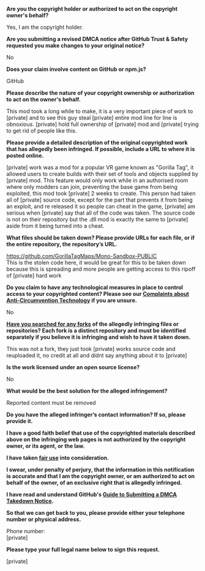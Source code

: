 **Are you the copyright holder or authorized to act on the copyright owner's behalf?**

Yes, I am the copyright holder.

**Are you submitting a revised DMCA notice after GitHub Trust & Safety requested you make changes to your original notice?**

No

**Does your claim involve content on GitHub or npm.js?**

GitHub

**Please describe the nature of your copyright ownership or authorization to act on the owner's behalf.**

This mod took a long while to make, it is a very important piece of work to [private] and to see this guy steal [private] entire mod line for line is obnoxious. [private] hold full ownership of [private] mod and [private] trying to get rid of people like this.

**Please provide a detailed description of the original copyrighted work that has allegedly been infringed. If possible, include a URL to where it is posted online.**

[private] work was a mod for a popular VR game known as "Gorilla Tag", it allowed users to create builds with their set of tools and objects supplied by [private] mod. This feature would only work while in an authorised room where only modders can join, preventing the base game from being exploited, this mod took [private] 2 weeks to create. This person had taken all of [private] source code, except for the part that prevents it from being an exploit, and re released it so people can cheat in the game, [private] am serious when [private] say that all of the code was taken. The source code is not on their repository but the .dll mod is exactly the same to [private] aside from it being turned into a cheat.

**What files should be taken down? Please provide URLs for each file, or if the entire repository, the repository’s URL.**

https://github.com/GorillaTagMaps/Mono-Sandbox-PUBLIC  
This is the stolen code here, it would be great for this to be taken down because this is spreading and more people are getting access to this ripoff of [private] hard work

**Do you claim to have any technological measures in place to control access to your copyrighted content? Please see our <a href="https://docs.github.com/articles/guide-to-submitting-a-dmca-takedown-notice#complaints-about-anti-circumvention-technology">Complaints about Anti-Circumvention Technology</a> if you are unsure.**

No

**<a href="https://docs.github.com/articles/dmca-takedown-policy#b-what-about-forks-or-whats-a-fork">Have you searched for any forks</a> of the allegedly infringing files or repositories? Each fork is a distinct repository and must be identified separately if you believe it is infringing and wish to have it taken down.**

This was not a fork, they just took [private] works source code and reuploaded it, no credit at all and didnt say anything about it to [private]

**Is the work licensed under an open source license?**

No

**What would be the best solution for the alleged infringement?**

Reported content must be removed

**Do you have the alleged infringer’s contact information? If so, please provide it.**

**I have a good faith belief that use of the copyrighted materials described above on the infringing web pages is not authorized by the copyright owner, or its agent, or the law.**

**I have taken <a href="https://www.lumendatabase.org/topics/22">fair use</a> into consideration.**

**I swear, under penalty of perjury, that the information in this notification is accurate and that I am the copyright owner, or am authorized to act on behalf of the owner, of an exclusive right that is allegedly infringed.**

**I have read and understand GitHub's <a href="https://docs.github.com/articles/guide-to-submitting-a-dmca-takedown-notice/">Guide to Submitting a DMCA Takedown Notice</a>.**

**So that we can get back to you, please provide either your telephone number or physical address.**

Phone number:  
[private]

**Please type your full legal name below to sign this request.**

[private]
